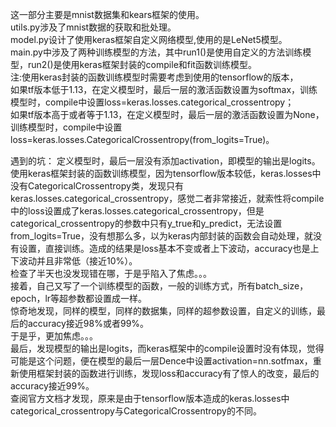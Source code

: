 这一部分主要是mnist数据集和kears框架的使用。   
utils.py涉及了mnist数据的获取和批处理。  
model.py设计了使用keras框架自定义网络模型,使用的是LeNet5模型。  
main.py中涉及了两种训练模型的方法，其中run1()是使用自定义的方法训练模型，run2()是使用keras框架封装的compile和fit函数训练模型。  
注:使用keras封装的函数训练模型时需要考虑到使用的tensorflow的版本，  
如果tf版本低于1.13，在定义模型时，最后一层的激活函数设置为softmax，训练模型时，compile中设置loss=keras.losses.categorical_crossentropy；  
如果tf版本高于或者等于1.13，在定义模型时，最后一层的激活函数设置为None，训练模型时，compile中设置loss=keras.losses.CategoricalCrossentropy(from_logits=True)。  

遇到的坑：
定义模型时，最后一层没有添加activation，即模型的输出是logits。  
使用keras框架封装的函数训练模型，因为tensorflow版本较低，keras.losses中没有CategoricalCrossentropy类，发现只有keras.losses.categorical_crossentropy，感觉二者非常接近，就索性将compile中的loss设置成了keras.losses.categorical_crossentropy，但是categorical_crossentropy的参数中只有y_true和y_predict，无法设置from_logits=True，没有想那么多，以为keras内部封装的函数会自动处理，就没有设置，直接训练。造成的结果是loss基本不变或者上下波动，accuracy也是上下波动并且非常低（接近10%）。  
检查了半天也没发现错在哪，于是乎陷入了焦虑。。。  
接着，自己又写了一个训练模型的函数，一般的训练方式，所有batch_size，epoch，lr等超参数都设置成一样。  
惊奇地发现，同样的模型，同样的数据集，同样的超参数设置，自定义的训练，最后的accuracy接近98%或者99%。  
于是乎，更加焦虑。。。  
最后，发现模型的输出是logits，而keras框架中的compile设置时没有体现，觉得可能是这个问题，便在模型的最后一层Dence中设置activation=nn.sotfmax，重新使用框架封装的函数进行训练，发现loss和accuracy有了惊人的改变，最后的accuracy接近99%。  
查阅官方文档才发现，原来是由于tensorflow版本造成的keras.losses中categorical_crossentropy与CategoricalCrossentropy的不同。  
